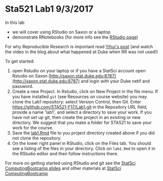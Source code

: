 
# Sta521 Lab1  9/3/2017

In this lab 

* we will cover using RStudio on Saxon or a laptop
* demonstrate RNotebooks  (for more info see the [RStudio page](http://rmarkdown.rstudio.com/r_notebooks.html#version_control))


For why Reproducible Research is important read [Yihui's post](https://yihui.name/en/2012/06/enjoyable-reproducible-research/)  (and watch the video in the blog about what happened at Duke when RR was not used!)


To get started:  
   1) open Rstudio on your laptop or if you have a StatSci account open Rstudio on Saxon  [http://saxon.stat.duke.edu:8787](http://saxon.stat.duke.edu:8787) and login with your Duke netif and password.
   2) Create a new Project.  In Rstudio, click on New Project in the file menu.
         If you have installed `git` (see Resources on course website) you may clone the Lab1 repository: select Version Control, then Git. Enter https://github.com/STA521-F17/Lab1.git in the  Repository URL field, provide a name 'lab1', and select a directory to save your work.   If you have not set up git, then create the project in an existing or new directory.  We suggest that you make a folder for STA521 to save your work for the course.
  3) Save the [lab1.Rmd](https://raw.githubusercontent.com/STA521-F17/Lab1/master/lab1.Rmd) file to you project directory created above if you did not clone the repository.
  4) On the lower right panel in RStudio, click on the Files tab. You should see a listing of the files in your directory. Click on `lab1.Rmd` to open it in the RStudio editor and then follow instructions there.  
  
  For more on getting started using RStudio and git see the [StatSci ComputingBootcamp slides](https://github.com/DukeStatSci/ComputingBootcamp2017/blob/master/slides/computing_bootcamp_2017.Rmd) and other materials at  [StatSci ComputingBootcamp](https://github.com/DukeStatSci/ComputingBootcamp2017/)